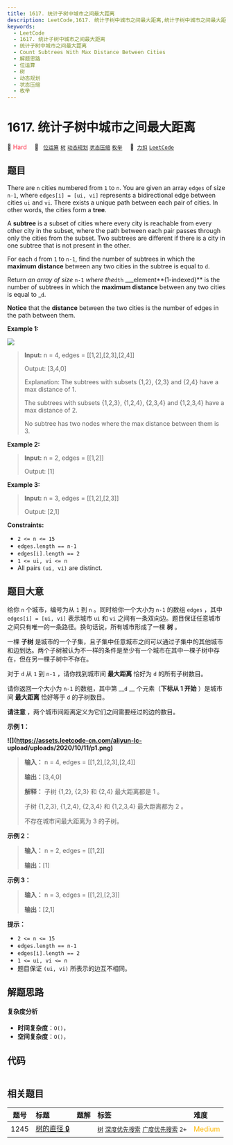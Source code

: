 ```yaml
---
title: 1617. 统计子树中城市之间最大距离
description: LeetCode,1617. 统计子树中城市之间最大距离,统计子树中城市之间最大距离,Count Subtrees With Max Distance Between Cities,解题思路,位运算,树,动态规划,状态压缩,枚举
keywords:
  - LeetCode
  - 1617. 统计子树中城市之间最大距离
  - 统计子树中城市之间最大距离
  - Count Subtrees With Max Distance Between Cities
  - 解题思路
  - 位运算
  - 树
  - 动态规划
  - 状态压缩
  - 枚举
---
```


# 1617. 统计子树中城市之间最大距离

🔴 <font color=#ff334b>Hard</font>&emsp; 🔖&ensp; [`位运算`](/tag/bit-manipulation.md) [`树`](/tag/tree.md) [`动态规划`](/tag/dynamic-programming.md) [`状态压缩`](/tag/bitmask.md) [`枚举`](/tag/enumeration.md)&emsp; 🔗&ensp;[`力扣`](https://leetcode.cn/problems/count-subtrees-with-max-distance-between-cities) [`LeetCode`](https://leetcode.com/problems/count-subtrees-with-max-distance-between-cities)

## 题目

There are `n` cities numbered from `1` to `n`. You are given an array `edges`
of size `n-1`, where `edges[i] = [ui, vi]` represents a bidirectional edge
between cities `ui` and `vi`. There exists a unique path between each pair of
cities. In other words, the cities form a **tree**.

A **subtree** is a subset of cities where every city is reachable from every
other city in the subset, where the path between each pair passes through only
the cities from the subset. Two subtrees are different if there is a city in
one subtree that is not present in the other.

For each `d` from `1` to `n-1`, find the number of subtrees in which the
**maximum distance** between any two cities in the subtree is equal to `d`.

Return _an array of size_ `n-1` _where the_`dth` ___element**(1-indexed)** is
the number of subtrees in which the **maximum distance** between any two
cities is equal to _`d`.

**Notice**  that the **distance** between the two cities is the number of
edges in the path between them.



**Example 1:**

**![](https://assets.leetcode.com/uploads/2020/09/21/p1.png)**

> 
> 
> 
> 
> 
> **Input:** n = 4, edges = [[1,2],[2,3],[2,4]]
> 
> Output: [3,4,0]
> 
> Explanation: The subtrees with subsets {1,2}, {2,3} and {2,4} have a max distance of 1.
> 
> The subtrees with subsets {1,2,3}, {1,2,4}, {2,3,4} and {1,2,3,4} have a max distance of 2.
> 
> No subtree has two nodes where the max distance between them is 3.

**Example 2:**

> 
> 
> 
> 
> 
> **Input:** n = 2, edges = [[1,2]]
> 
> Output: [1]

**Example 3:**

> 
> 
> 
> 
> 
> **Input:** n = 3, edges = [[1,2],[2,3]]
> 
> Output: [2,1]

**Constraints:**

  * `2 <= n <= 15`
  * `edges.length == n-1`
  * `edges[i].length == 2`
  * `1 <= ui, vi <= n`
  * All pairs `(ui, vi)` are distinct.


## 题目大意

给你 `n` 个城市，编号为从 `1` 到 `n` 。同时给你一个大小为 `n-1` 的数组 `edges` ，其中 `edges[i] = [ui,
vi]` 表示城市 `ui` 和 `vi` 之间有一条双向边。题目保证任意城市之间只有唯一的一条路径。换句话说，所有城市形成了一棵 **树** 。

一棵 **子树**
是城市的一个子集，且子集中任意城市之间可以通过子集中的其他城市和边到达。两个子树被认为不一样的条件是至少有一个城市在其中一棵子树中存在，但在另一棵子树中不存在。

对于 `d` 从 `1` 到 `n-1` ，请你找到城市间 **最大距离** 恰好为 `d` 的所有子树数目。

请你返回一个大小为 `n-1` 的数组，其中第 __`d` __ 个元素（**下标从 1 开始** ）是城市间 **最大距离** 恰好等于 `d`
的子树数目。

**请注意** ，两个城市间距离定义为它们之间需要经过的边的数目。

**示例 1：**

**![](https://assets.leetcode-cn.com/aliyun-lc-
upload/uploads/2020/10/11/p1.png)**

> 
> 
> 
> 
> 
> **输入：** n = 4, edges = [[1,2],[2,3],[2,4]]
> 
> **输出：**[3,4,0]
> 
> **解释：** 子树 {1,2}, {2,3} 和 {2,4} 最大距离都是 1 。
> 
> 子树 {1,2,3}, {1,2,4}, {2,3,4} 和 {1,2,3,4} 最大距离都为 2 。
> 
> 不存在城市间最大距离为 3 的子树。
> 
> 

**示例 2：**

> 
> 
> 
> 
> 
> **输入：** n = 2, edges = [[1,2]]
> 
> **输出：**[1]
> 
> 

**示例 3：**

> 
> 
> 
> 
> 
> **输入：** n = 3, edges = [[1,2],[2,3]]
> 
> **输出：**[2,1]
> 
> 

**提示：**

  * `2 <= n <= 15`
  * `edges.length == n-1`
  * `edges[i].length == 2`
  * `1 <= ui, vi <= n`
  * 题目保证 `(ui, vi)` 所表示的边互不相同。


## 解题思路

#### 复杂度分析

- **时间复杂度**：`O()`，
- **空间复杂度**：`O()`，

## 代码

```javascript

```

## 相关题目

<!-- prettier-ignore -->
| 题号 | 标题 | 题解 | 标签 | 难度 |
| :------: | :------ | :------: | :------ | :------ |
| 1245 | [树的直径 🔒](https://leetcode.com/problems/tree-diameter) |  |  [`树`](/tag/tree.md) [`深度优先搜索`](/tag/depth-first-search.md) [`广度优先搜索`](/tag/breadth-first-search.md) `2+` | <font color=#ffb800>Medium</font> |